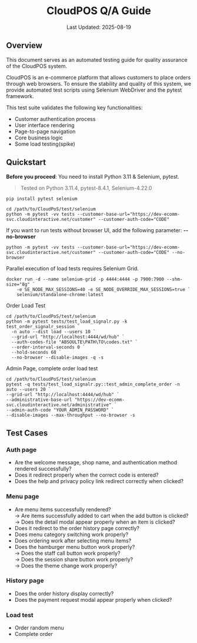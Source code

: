 <h1 align="center">CloudPOS Q/A Guide</h1>
<p align="center">Last Updated: 2025-08-19</p>

## Overview
This document serves as an automated testing guide for quality assurance of the CloudPOS system.

CloudPOS is an e-commerce platform that allows customers to place orders through web browsers. To ensure the stability and quality of this system, we provide automated test scripts using Selenium WebDriver and the pytest framework.

This test suite validates the following key functionalities:
- Customer authentication process
- User interface rendering
- Page-to-page navigation
- Core business logic
- Some load testing(spike)

## Quickstart
**Before you proceed**: You need to install Python 3.11 & Selenium, pytest.
> Tested on Python 3.11.4, pytest-8.4.1, Selenium-4.22.0

``` 
pip install pytest selenium
```
```
cd /path/to/CloudPoS/test/selenium
python -m pytest -vv tests --customer-base-url="https://dev-ecomm-svc.cloudinteractive.net/customer" --customer-auth-code="CODE"
```
If you want to run tests without browser UI, add the following parameter: **--no-browser**
```
python -m pytest -vv tests --customer-base-url="https://dev-ecomm-svc.cloudinteractive.net/customer" --customer-auth-code="CODE" --no-browser
```
Parallel execution of load tests requires Selenium Grid.
```
docker run -d --name selenium-grid -p 4444:4444 -p 7900:7900 --shm-size="8g" `
    -e SE_NODE_MAX_SESSIONS=40 -e SE_NODE_OVERRIDE_MAX_SESSIONS=true `
    selenium/standalone-chrome:latest
```
Order Load Test
```
cd /path/to/CloudPoS/test/selenium
python -m pytest tests/test_load_signalr.py -k test_order_signalr_session `
  -n auto --dist load --users 10 `
  --grid-url "http://localhost:4444/wd/hub" `
  --auth-codes-file "ABSOULTE\PATH\TO\codes.txt" `
  --order-interval-seconds 0 `
  --hold-seconds 60 `
  --no-browser --disable-images -q -s
```
Admin Page, complete order load test
```
cd /path/to/CloudPoS/test/selenium
pytest -q tests/test_load_signalr.py::test_admin_complete_order -n auto --users 20 `
--grid-url "http://localhost:4444/wd/hub" `
--administrative-base-url "https://dev-ecomm-svc.cloudinteractive.net/administrative" `
--admin-auth-code "YOUR_ADMIN_PASSWORD" `
--disable-images --max-throughput --no-browser -s
```

## Test Cases
### Auth page
- Are the welcome message, shop name, and authentication method rendered successfully?
- Does it redirect properly when the correct code is entered?
- Does the help and privacy policy link redirect correctly when clicked?
### Menu page
- Are menu items successfully rendered?
<br>→ Are items successfully added to cart when the add button is clicked?
<br>→ Does the detail modal appear properly when an item is clicked?
- Does it redirect to the order history page correctly?
- Does menu category switching work properly?
- Does ordering work after selecting menu items?
- Does the hamburger menu button work properly?
<br>→ Does the staff call button work properly?
<br>→ Does the session share button work properly?
<br>→ Does the theme change work properly?
### History page
- Does the order history display correctly?
- Does the payment request modal appear properly when clicked?
### Load test
- Order random menu
- Complete order
